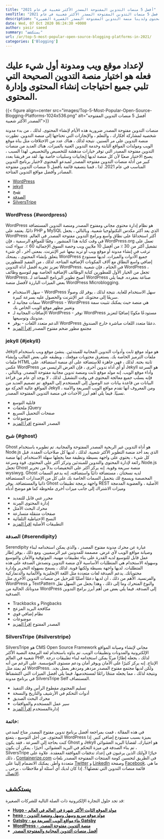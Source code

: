 ```yaml
---
title: "أفضل 5 منصات التدوين المفتوحة المصدر الأكثر شعبية في عام 2021" 
seoTitle: "أفضل 5 منصات التدوين المفتوحة المصدر الأكثر شعبية في عام 2021" 
description: "لقد مر فريقنا بقائمة واسعة من أدوات التدوين وإدارة المحتوى ولدينا منصة التدوين المفتوحة المصدر القصيرة القصيرة." 
date: Wed, 07 Oct 2020 06:24:30 +0000
author: yasir saeed
summary: "يستكشف" 
url: /ar/top-5-most-popular-open-source-blogging-platforms-in-2021/
categories: ['Blogging']
---
```


# لإعداد موقع ويب ومدونة أول شيء عليك فعله هو اختيار منصة التدوين الصحيحة التي تلبي جميع احتياجات إنشاء المحتوى وإدارة المحتوى.

{{< figure align=center src="images/Top-5-Most-Popular-Open-Source-Blogging-Platforms-1024x536.png" alt="أفضل 5 منصات التدوين المفتوحة المصدر الأكثر شعبية">}}

منصات التدوين مفتوحة المصدر ضرورية هذه الأيام لإنشاء المحتوى. لذلك ، من بدء مدونة شخصية لمشاركة أفكارك ، والتعلم ، والإنجازات التي تحتاجها إلى منصة التدوين. تطورت منصة التدوين على مر السنين. نتيجة لذلك ، هناك عدد من الاختلافات مثل بناة موقع الويب ومولدات المواقع الثابتة وخدمة التدوين الغنية بالميزات.
هناك العديد من منصات التدوين مفتوحة المصدر التي توفر خيارات مدهشة للتخصيص والتخصيص. لهذا السبب ، يصبح الاختيار صعبًا لأن كل منصة لديها إيجابيات وسلبيات خاصة بها. لقد مر فريقنا بعدد كبير من أدلة منصات التدوين مفتوحة المصدر لمبدعو المحتوى لاختيار برنامج التدوين المناسب في عام 2021. لذا ، قمنا بتصفية قائمة بأفضل 5 منصات التدوين مفتوحة المصادر وأفضل مواقع التدوين المتاحة.
  * [WordPress][1]
  * [jekyll][2]
  * [شبح][3]
  * [الصدفة][4]
  * [SilversTripe][5]


###  **WordPress**  {#wordpress}

WordPress هو نظام إدارة محتوى مجاني ومفتوح المصدر ومنصة التدوين المستضافة ذاتيًا. يعتمد على PHP و MySQL الذي يعد أكثر مكدس التكنولوجيا شعبية. وبالتالي ، يجعل WordPress أكثر استخدامًا على نطاق واسع وبرامج التدوين مفتوحة المصدر في العالم. في وقت كتابة هذا المنشور ، وفقًا للمواقع الرسمية ، فإن WordPress.org تعمل على تشغيل أكثر من 30 ٪ من أفضل 10 ملايين ويب وحصة السوق الإجمالية 60 ٪.
سواء كنت ترغب في إنشاء مدونة أو موقع ويب أو تريد بيعها عبر الإنترنت. بمعنى آخر ، أي شيء يتعلق بإنشاء المحتوى ، يمنحك WordPress جميع الأدوات والميزات. لديها مستودع إضافي واسع النطاق مع آلاف المكونات الإضافية المتاحة. لذلك ، من المفيد للمطورين تعزيز تجربة أفضل أداة التدوين WordPress.
في الختام ، فإن شعبية WordPress ، تجعل من الخيار الأول للمطورين كتابة الوظائف الإضافية الخاصة بهم لتوسيع وظائف WordPress. أصبح تطوير البرنامج المساعد لـ WordPress صناعة بمفرده.
فيما يلي بعض الميزات البارزة لأفضل منصة WordPress Microblogging.
  * سهل الاستخدام - WordPress سهل الاستخدام للغاية. نتيجة لذلك ، يوفر لك وصولًا سريعًا إلى محتوىك عبر الإنترنت والحصول عليه بسرعة كبيرة.
  * سمات مجانية لـ WordPress - WordPress هي منصة حيث يمكنك تثبيت سمة وتغيير مظهر موقع الويب الخاص بك
  * الإضافات المجانية لـ WordPress - توفر WordPress مستودعًا مكونًا إضافيًا لتعزيز مدونتك وتوسيعها.
  * الدعم متعدد اللغات - يوفر WordPress دعمًا متعدد اللغات مباشرة خارج الصندوق.
  * مجتمع مطور ضخم مفتوح المصدر
    [اقرأ المزيد][6]


###  **jekyll**  {#jekyll}

Jekyll هو مولد موقع ثابت وأدوات التدوين المجانية للمبتدئين. ينشئ موقع ويب باستخدام ملفات الترميز الخاصة بك. يستغرق محتويات موقعك ، ويطبقه على بعض القالب وإنشاء ملفات HTML ثابتة بحتة. لذلك ، فهي جاهزة للاستضافة على أي منصة استضافة.
على عكس WordPress أو أي أداة تدوين أخرى ، فإن الغرض الرئيسي من Jekyll هو السرعة وأداء موقع الويب. إنه مولد موقع ثابت ومنصة تدوين مجانية مفتوحة المصدر. وبالتالي ، فإنه يسلب جميع معالجة المحتوى في وقت التشغيل. لذلك ، لا يوجد أي عام من قراءة البيانات من قاعدة بيانات عند الوصول إلى المستخدم إلى الموقع. تم تصميم العديد من المواقع عالية الحركة مع Jekyll ، ومن المعروف أنها تقدم مواقع الويب السريعة والآمنة نسبيًا.
فيما يلي أهم أبرز الأحداث في منصة التدوين المفتوحة المصدر.
  * قابلية التوسع
  * ملحقات jQuery
  * صفحات التحميل السريع
  * موضوعات
  * المصدر المفتوح
    [اقرأ المزيد][7]


###  **شبح**  {#ghost}

Ghost هو أداة التدوين غير الربحية المصدر المفتوحة والمجانية. تم تطويره باستخدام Node.js الذي يعد أحد منصة التطوير الأكثر شعبية. لذلك ، لديها كل صلاحيات العقدة. قبل كل شيء ، يحتوي على واجهة بسيطة ونظيفة مما يجعلها سهلة الاستخدام. إنها منصة رائعة لإدارة المحتوى والتدوين للمبتدئين وتركز أكثر على المحتوى.
قوة وسرعة Node.js تجعل Ghost منصة سريعة وقوية. إنه يركز أكثر على التخفيضات بدلاً من تحرير wysiwyg. Ghost لديه نسختان ، مستضافة ذاتيًا واستضافته. إنه يدعم السمات المخصصة ويسمح لك بتحميل السمات الخاصة بك على كل من الإصدارات المستضافة ذاتيا والمستضافة.
يوفر Ghost واجهة برمجة تطبيقات REST الأصلية ، والعضوية المدمجة وميزات الاشتراك إلى جانب ميزات أخرى ملحوظة كما هو موضح أدناه
  * محرر غني قابل للتمديد
  * إدارة المحتوى المرنة
  * محرك البحث الأمثل
  * صفحات متنقلة متسارعة
  * النسخ الاحتياطية التلقائية
  * التطبيقات الأصلية
    [اقرأ المزيد][8]


###  **الصدفة**  {#serendipity}

Serendipity عبارة عن محرك مدونة مفتوح المصدر ، والذي يمكن استخدامه لبناء وصيانة مواقع الويب لأي غرض. مصممة للمدونين غير الرسميين. ومع ذلك ، يوفر إطار عمل قابل للتوسيع لديه القدرة على بناء تطبيقات مهنية.
الموثوقية والأمان والتوسيع وسهولة الاستخدام هي المتطلبات الأساسية لأي منصة التدوين وتصدش الصدفة على هذه المتطلبات. لديها واجهة بسيطة ولكنها قوية. لذلك ، يسمح بسهولة التحرير وإدارة محتوياتك.
يدعم الصدفة لغات متعددة مثل اللغة الإنجليزية والألمانية والدنماركية والفرنسية. الأهم من ذلك ، أن لديها دعمًا أصليًا للترحيل من منصات التدوين الأخرى مثل WordPress و TextPattern والنوع المتحرك وما إلى ذلك ، وهذا يجعل من السهل نقل مدوناتك الحالية من WordPress إلى الصدفة.
فيما يلي بعض من أهم أبرز برامج التدوين الصدفية.
  * Trackbacks و Pingbacks
  * مكافحة البريد المزعج
  * نظام إضافي قوي
  * موضوعات
  * المصدر المفتوح
    [اقرأ المزيد][9]


###  **SilversTripe**  {#silverstripe}

SilversTripe هو CMS Open Source Framework مجاني لإنشاء وصيانة المواقع الإلكترونية والمدونات وتطبيقات الويب. تم بناؤه باستخدام لغة البرمجة النصية الأكثر شعبية في العالم PHP. لذلك ، يجعله إطارًا مرنًا يمكن استخدامه لبناء تطبيقات درجة الإنتاج.
إنه يركز كثيرًا على الأمان ويوفر أمان ودعم مستوى المؤسسة. على الرغم من أنه لم يمتد مثل WordPress. ولكن لديها مجتمع مفتوح المصدر مزدهر ومزدهر يعمل بجد. ونتيجة لذلك ، مما يجعله منتجًا رائعًا لمستخدميها.
فيما يلي أفضل الميزات التي اكتشفناها في برنامج مدونة SilversTripe Self المستضاف.
  * تسليم المحتوى مقطوع الرأس وفك التنفيذ
  * أدوات التحكم في الأرشيف والتاريخ والنسخة
  * محرك البحث الصديق
  * سير عمل المستخدم والموافقات
  * إدارةالمستخدم
    [اقرأ المزيد][10]

### خاتمة:
في هذه المقالة ، قمت بمراجعة أفضل برنامج تدوين مفتوح المصدر متاح لمبدعي المحتوى. من أجل التوسيع ، يتمتع WordPress بميزة بسبب مستودع إضافي كبير. إذا كنت بحاجة إلى السرعة ، فقد يكون Ghost و Jekyll هو اختيارك. لقضايا البريد العشوائي ، تم بناء الصدفة في ميزة التحكم في البريد العشوائي. أخيرًا ، يمكن أن يكون SilversTripe خيارًا لأولئك الذين يرغبون في إعداد تدفقات الموافقة المعقدة.
علاوة على ذلك ، [Containerize.com][11] في الطريق لتحسين كومة المنتجات المفتوحة المصدر بلغات متعددة وأطر. يمكنك الانضمام إلينا على [Twitter][12] و [LinkedIn][13] وصفحة [Facebook][14]. ما هي قائمة منصات التدوين التي تفضلها؟. إذا كان لديك أي أسئلة أو ملاحظات ، يرجى _ [الاتصال][15].

## يستكشف
قد تجد حلول التجارة الإلكترونية ذات الصلة التالية للشركات الصغيرة:
* [  **Hugo - مولد الموقع الثابت الأكثر شهرة في العالم في العالم**  ][16]
* [  **hexo - مولد موقع سريع وسهل وسهل ومنصة التدوين**  ][17]
* [  **Gatsby - بناء مواقع الويب السريعة مع Gatsby**  ][18]
*  **[WordPress - منصة التدوين مفتوحة المصدر][19]**  
*  **[أفضل منصات التدوين المجانية والمفتوحة المصدر][20]**  



 [1]: #wordpress
 [2]: #jekyll
 [3]: #ghost
 [4]: #serendipity
 [5]: #silverstripe
 [6]: https://products.containerize.com/blogging/wordpress
 [7]: https://products.containerize.com/blogging/jekyll
 [8]: https://products.containerize.com/blogging/ghost
 [9]: https://products.containerize.com/blogging/serendipity
 [10]: https://products.containerize.com/blogging/silverstripe
 [11]: https://www.containerize.com/
 [12]: https://twitter.com/containerize_co
 [13]: https://www.linkedin.com/company/containerize/
 [14]: http://facebook.com/containerize
 [15]: mailto:yasir.saeed@aspose.com
 [16]: https://products.containerize.com/blogging/hugo/
 [17]: https://products.containerize.com/blogging/hexo/
 [18]: https://products.containerize.com/blogging/gatsby/
 [19]: https://products.containerize.com/blogging/wordpress/
 [20]: https://products.containerize.com/blogging/
